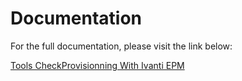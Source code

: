 # Documentation

For the full documentation, please visit the link below:

[Tools CheckProvisionning With Ivanti EPM](https://blog.wuibaille.fr/2023/04/epm-outil-checkprovisionning/)
